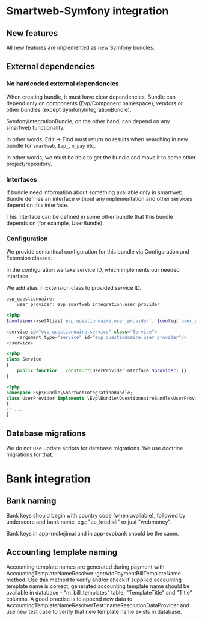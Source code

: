 Smartweb-Symfony integration
=====

## New features

All new features are implemented as new Symfony bundles.

## External dependencies

### No hardcoded external dependencies

When creating bundle, it must have clear dependencies. Bundle can depend only on components (Evp/Component namespace), vendors or other bundles (except SymfonyIntegrationBundle).

SymfonyIntegrationBundle, on the other hand, can depend on any smartweb functionality.

In other words, Edit → Find must return no results when searching in new bundle for `smartweb`, `Evp_`, `m_pay` etc.

In other words, we must be able to get the bundle and move it to some other project/repository.

### Interfaces

If bundle need information about something available only in smartweb, Bundle defines an interface without any implementation and other services depend on this interface.

This interface can be defined in some other bundle that this bundle depends on (for example, UserBundle).

### Configuration

We provide semantical configuration for this bundle via Configuration and Extension classes.

In the configuration we take service ID, which implements our needed interface.

We add alias in Extension class to provided service ID.

```php
evp_questionnaire:
    user_provider: evp_smartweb_integration.user_provider
```

```php
<?php
$container->setAlias('evp_questionnaire.user_provider', $config['user_provider']);
```

```php
<service id="evp_questionnaire.service" class="Service">
    <argument type="service" id="evp_questionnaire.user_provider"/>
</service>
```

```php
<?php
class Service
{
    public function __construct(UserProviderInterface $provider) {}
}
```

```php
<?php
namespace Evp\Bundle\SmartwebIntegrationBundle;
class UserProvider implements \Evp\Bundle\QuestionnaireBundle\UserProviderInterface
{
// ...
}
```

## Database migrations

We do not use update scripts for database migrations. We use doctrine migrations for that.

Bank integration
=====

## Bank naming

Bank keys should begin with country code (when available), followed by underscore and bank name, eg.: "ee\_krediidi" or just "webmoney".

Bank keys in app-mokejimai and in app-evpbank should be the same.

## Accounting template naming

Accounting template names are generated during payment with AccountingTemplateNameResolver::getAddPaymentBillTemplateName method. Use this method to verify and/or check if supplied accounting template name is correct, generated accounting template name should be available in database - "m\_bill\_templates" table, "TemplateTitle" and "Title" columns. A good practise is to append new data to AccountingTemplateNameResolverTest::nameResolutionDataProvider and use new test case to verify that new template name exists in database.
